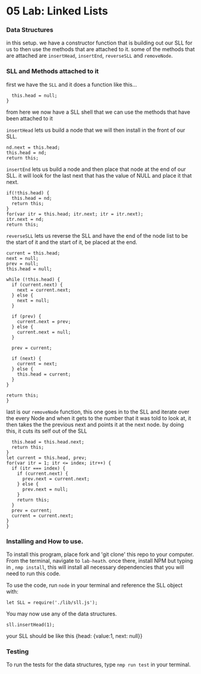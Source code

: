 # 05 Lab: Linked Lists

### Data Structures

 in this setup. we have a constructor function that is building out our SLL for us to then use the methods that are attached to it. some of the methods that are attached are `insertHead`, `insertEnd`, `reverseSLL` and `removeNode`.

 ### SLL and Methods attached to it

 first we have the `SLL` and it does a function like this...

 ```constructor() {
   this.head = null;
 }
 ```
 from here we now have a SLL shell that we can use the methods that have been attached to it

 `insertHead`  lets us build a node that we will then install in the front of our SLL.

 ```let nd = new Nd(val);
 nd.next = this.head;
 this.head = nd;
 return this;
 ```

 `insertEnd` lets us build a node and then place that node at the end of our SLL. it will look for the last next that has the value of NULL and place it that next.

 ```let nd = new Nd(val);
 if(!this.head) {
   this.head = nd;
   return this;
 }
 for(var itr = this.head; itr.next; itr = itr.next);
 itr.next = nd;
 return this;
 ```

 `reverseSLL` lets us reverse the SLL and have the end of the node list to be the start of it and the start of it, be placed at the end.

 ```let current, next, prev;
 current = this.head;
 next = null;
 prev = null;
 this.head = null;

 while (!this.head) {
   if (current.next) {
     next = current.next;
   } else {
     next = null;
   }

   if (prev) {
     current.next = prev;
   } else {
     current.next = null;
   }

   prev = current;

   if (next) {
     current = next;
   } else {
     this.head = current;
   }
 }

 return this;
}
```

last is our `removeNode` function, this one goes in to the SLL and iterate over the every Node and when it gets to the number that it was told to look at, it then takes the the previous next and points it at the next node. by doing this, it cuts its self out of the SLL

```if(index === 1) {
  this.head = this.head.next;
  return this;
}
let current = this.head, prev;
for(var itr = 1; itr <= index; itr++) {
  if (itr === index) {
    if (current.next) {
      prev.next = current.next;
    } else {
      prev.next = null;
    }
    return this;
  }
  prev = current;
  current = current.next;
}
}
```

### Installing and How to use.

To install this program, place fork and 'git clone' this repo to your computer. From the terminal, navigate to  `lab-heath`. once there, install NPM but typing in , `nmp install`, this will install all necessary dependencies that you will need to run this code.

To use the code, run `node` in your terminal and reference the SLL object with:
```
let SLL = require('./lib/sll.js');
```

You may now use any of the data structures.
```
sll.insertHead(1);
```
your SLL should be like this {head: {value:1, next: null}}

### Testing

To run the tests for the data structures, type `nmp run test` in your terminal.
